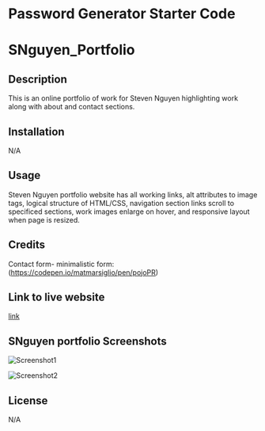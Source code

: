 # Password Generator Starter Code

# SNguyen_Portfolio

## Description

This is an online portfolio of work for Steven Nguyen highlighting work along with about and contact sections.

## Installation

N/A

## Usage

Steven Nguyen portfolio website has all working links, alt attributes to image tags, logical structure of HTML/CSS, navigation section links scroll to specificed sections, work images enlarge on hover, and responsive layout when page is resized.

## Credits

Contact form- minimalistic form: (https://codepen.io/matmarsiglio/pen/pojoPR)

## Link to live website

[link](https://qaizen.github.io/SNguyen_Portfolio/)

## SNguyen portfolio Screenshots

![Screenshot1](Develop/assets/images/Screenshot1.png)

![Screenshot2](Develop/assets/images/Screenshot2.png)

## License

N/A
